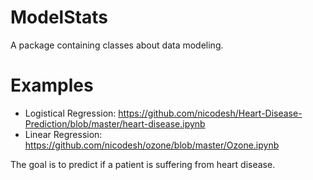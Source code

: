 # ModelStats
A package containing classes about data modeling.

# Examples
- Logistical Regression: https://github.com/nicodesh/Heart-Disease-Prediction/blob/master/heart-disease.ipynb
- Linear Regression: https://github.com/nicodesh/ozone/blob/master/Ozone.ipynb

The goal is to predict if a patient is suffering from heart disease.
